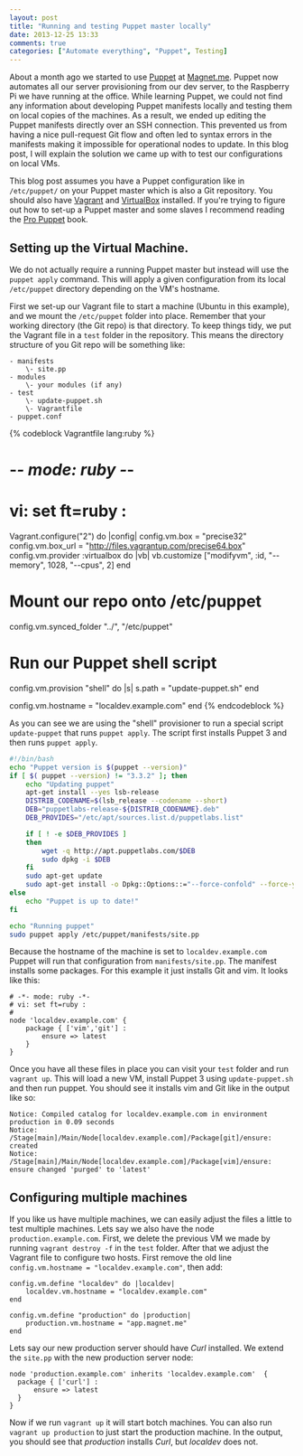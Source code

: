 ```yaml
---
layout: post
title: "Running and testing Puppet master locally"
date: 2013-12-25 13:33
comments: true
categories: ["Automate everything", "Puppet", Testing]
---
```

About a month ago we started to use [Puppet](http://puppetlabs.com/) at [Magnet.me](http://magnet.me). Puppet now automates all our server provisioning from our dev server, to the Raspberry Pi we have running at the office. While learning Puppet, we could not find any information about developing Puppet manifests locally and testing them on local copies of the machines. As a result, we ended up editing the Puppet manifests directly over an SSH connection. This prevented us from having a nice pull-request Git flow and often led to syntax errors in the manifests making it impossible for operational nodes to update. In this blog post, I will explain the solution we came up with to test our configurations on local VMs.

<!--more-->

This blog post assumes you have a Puppet configuration like in `/etc/puppet/` on your Puppet master which is also a Git repository. You should also have [Vagrant](http://vagrantup.com) and [VirtualBox](https://www.virtualbox.org/) installed. If you're trying to figure out how to set-up a Puppet master and some slaves I recommend reading the [Pro Puppet][pro-puppet] book.

## Setting up the Virtual Machine.
We do not actually require a running Puppet master but instead will use the `puppet apply` command. This will apply a given configuration from its local `/etc/puppet` directory depending on the VM's hostname. 

First we set-up our Vagrant file to start a machine (Ubuntu in this example), and we mount the `/etc/puppet` folder into place. Remember that your working directory (the Git repo) is that directory. To keep things tidy, we put the Vagrant file in a `test` folder in the repository. This means the directory structure of you Git repo will be something like:

	- manifests
 		\- site.pp
	- modules
 		\- your modules (if any)
	- test
 		\- update-puppet.sh
 		\- Vagrantfile
	- puppet.conf

{% codeblock Vagrantfile lang:ruby %}
# -*- mode: ruby -*-
# vi: set ft=ruby :
Vagrant.configure("2") do |config|
  config.vm.box     = "precise32"
  config.vm.box_url = "http://files.vagrantup.com/precise64.box"
  config.vm.provider :virtualbox do |vb|
    vb.customize ["modifyvm", :id, "--memory", 1028, "--cpus", 2]
  end
  
  # Mount our repo onto /etc/puppet
  config.vm.synced_folder "../", "/etc/puppet"

  # Run our Puppet shell script  
  config.vm.provision "shell" do |s|
	  s.path = "update-puppet.sh"
  end

  config.vm.hostname = "localdev.example.com"
end
{% endcodeblock %}

As you can see we are using the "shell" provisioner to run a special script `update-puppet` that runs `puppet apply`. The script first installs Puppet 3 and then runs `puppet apply`.


```bash update-puppet.sh
#!/bin/bash
echo "Puppet version is $(puppet --version)"
if [ $( puppet --version) != "3.3.2" ]; then 
	echo "Updating puppet"
	apt-get install --yes lsb-release
	DISTRIB_CODENAME=$(lsb_release --codename --short)
	DEB="puppetlabs-release-${DISTRIB_CODENAME}.deb"
	DEB_PROVIDES="/etc/apt/sources.list.d/puppetlabs.list" 

	if [ ! -e $DEB_PROVIDES ]
	then
    	wget -q http://apt.puppetlabs.com/$DEB
    	sudo dpkg -i $DEB
	fi
	sudo apt-get update
	sudo apt-get install -o Dpkg::Options::="--force-confold" --force-yes -y puppet
else
	echo "Puppet is up to date!"
fi

echo "Running puppet"
sudo puppet apply /etc/puppet/manifests/site.pp
```

Because the hostname of the machine is set to `localdev.example.com` Puppet will run that configuration from `manifests/site.pp`. The manifest installs some packages. For this example it just installs Git and vim. It looks like this:

```puppet site.pp
# -*- mode: ruby -*-
# vi: set ft=ruby :
# 
node 'localdev.example.com' {
	package { ['vim','git'] :
		ensure => latest
	}
}
```
Once you have all these files in place you can visit your `test` folder and run `vagrant up`. This will load a new VM, install Puppet 3 using `update-puppet.sh` and then run puppet. You should see it installs vim and Git like in the output like so:

	Notice: Compiled catalog for localdev.example.com in environment production in 0.09 seconds
	Notice: /Stage[main]/Main/Node[localdev.example.com]/Package[git]/ensure: created
 	Notice: /Stage[main]/Main/Node[localdev.example.com]/Package[vim]/ensure: ensure changed 'purged' to 'latest'


## Configuring multiple machines

If you like us have multiple machines, we can easily adjust the files a little to test multiple machines. Lets say we also have the node `production.example.com`. First, we delete the previous VM we made by running `vagrant destroy -f` in the `test` folder. After that we adjust the Vagrant file to configure two hosts. First remove the old line `config.vm.hostname = "localdev.example.com"`, then add: 

	config.vm.define "localdev" do |localdev|
		localdev.vm.hostname = "localdev.example.com"
	end

	config.vm.define "production" do |production|
		production.vm.hostname = "app.magnet.me"
	end

Lets say our new production server should have *Curl* installed. We extend the `site.pp` with the new production server node:

	node 'production.example.com' inherits 'localdev.example.com'  {
	  package { ['curl'] :
	      ensure => latest
	  }
	}
	
Now if we run `vagrant up` it will start botch machines. You can also run `vagrant up production` to just start the production machine. In the output, you should see that *production* installs *Curl*, but *localdev* does not.

[pro-puppet]: http://it-ebooks.info/book/730/  "Pro Puppet book"